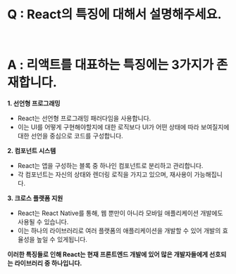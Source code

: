 # Q : React의 특징에 대해서 설명해주세요.

<br />

# A : 리액트를 대표하는 특징에는 3가지가 존재합니다.

**1. 선언형 프로그래밍**

- React는 선언형 프로그래밍 패러다임을 사용합니다.
- 이는 UI를 어떻게 구현해야할지에 대한 로직보다 UI가 어떤 상태에 따라 보여질지에 대한 선언을 중심으로 코드를 구성합니다.

**2. 컴포넌트 시스템**

- React는 앱을 구성하는 블록 중 하나인 컴포넌트로 분리하고 관리합니다.
- 각 컴포넌트는 자신의 상태와 렌더링 로직을 가지고 있으며, 재사용이 가능해집니다.

**3. 크로스 플랫폼 지원**

- React는 React Native를 통해, 웹 뿐만이 아니라 모바일 애플리케이션 개발에도 사용될 수 있습니다.
- 이는 하나의 라이브러리로 여러 플랫폼의 애플리케이션을 개발할 수 있어 개발의 효율성을 높일 수 있게됩니다.

**이러한 특징들로 인해 React는 현재 프론트엔드 개발에 있어 많은 개발자들에게 선호되는 라이브러리 중 하나입니다.**
